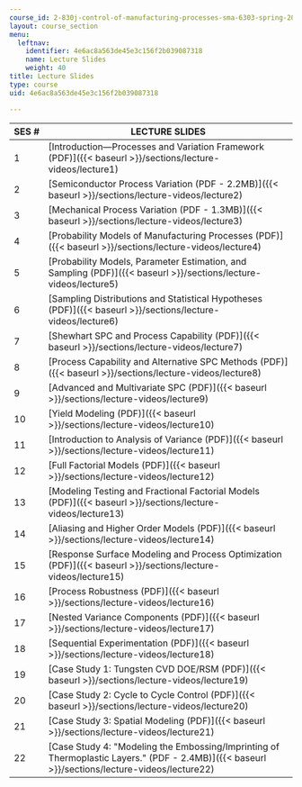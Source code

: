 ```yaml
---
course_id: 2-830j-control-of-manufacturing-processes-sma-6303-spring-2008
layout: course_section
menu:
  leftnav:
    identifier: 4e6ac8a563de45e3c156f2b039087318
    name: Lecture Slides
    weight: 40
title: Lecture Slides
type: course
uid: 4e6ac8a563de45e3c156f2b039087318

---
```


| SES # | LECTURE SLIDES |
| --- | --- |
| 1 | [Introduction—Processes and Variation Framework (PDF)]({{< baseurl >}}/sections/lecture-videos/lecture1) |
| 2 | [Semiconductor Process Variation (PDF - 2.2MB)]({{< baseurl >}}/sections/lecture-videos/lecture2) |
| 3 | [Mechanical Process Variation (PDF - 1.3MB)]({{< baseurl >}}/sections/lecture-videos/lecture3) |
| 4 | [Probability Models of Manufacturing Processes (PDF)]({{< baseurl >}}/sections/lecture-videos/lecture4) |
| 5 | [Probability Models, Parameter Estimation, and Sampling (PDF)]({{< baseurl >}}/sections/lecture-videos/lecture5) |
| 6 | [Sampling Distributions and Statistical Hypotheses (PDF)]({{< baseurl >}}/sections/lecture-videos/lecture6) |
| 7 | [Shewhart SPC and Process Capability (PDF)]({{< baseurl >}}/sections/lecture-videos/lecture7) |
| 8 | [Process Capability and Alternative SPC Methods (PDF)]({{< baseurl >}}/sections/lecture-videos/lecture8) |
| 9 | [Advanced and Multivariate SPC (PDF)]({{< baseurl >}}/sections/lecture-videos/lecture9) |
| 10 | [Yield Modeling (PDF)]({{< baseurl >}}/sections/lecture-videos/lecture10) |
| 11 | [Introduction to Analysis of Variance (PDF)]({{< baseurl >}}/sections/lecture-videos/lecture11) |
| 12 | [Full Factorial Models (PDF)]({{< baseurl >}}/sections/lecture-videos/lecture12) |
| 13 | [Modeling Testing and Fractional Factorial Models (PDF)]({{< baseurl >}}/sections/lecture-videos/lecture13) |
| 14 | [Aliasing and Higher Order Models (PDF)]({{< baseurl >}}/sections/lecture-videos/lecture14) |
| 15 | [Response Surface Modeling and Process Optimization (PDF)]({{< baseurl >}}/sections/lecture-videos/lecture15) |
| 16 | [Process Robustness (PDF)]({{< baseurl >}}/sections/lecture-videos/lecture16) |
| 17 | [Nested Variance Components (PDF)]({{< baseurl >}}/sections/lecture-videos/lecture17) |
| 18 | [Sequential Experimentation (PDF)]({{< baseurl >}}/sections/lecture-videos/lecture18) |
| 19 | [Case Study 1: Tungsten CVD DOE/RSM (PDF)]({{< baseurl >}}/sections/lecture-videos/lecture19) |
| 20 | [Case Study 2: Cycle to Cycle Control (PDF)]({{< baseurl >}}/sections/lecture-videos/lecture20) |
| 21 | [Case Study 3: Spatial Modeling (PDF)]({{< baseurl >}}/sections/lecture-videos/lecture21) |
| 22 | [Case Study 4: "Modeling the Embossing/Imprinting of Thermoplastic Layers." (PDF - 2.4MB)]({{< baseurl >}}/sections/lecture-videos/lecture22)